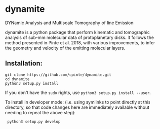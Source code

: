 # dynamite

DYNamic Analysis and MultIscale Tomography of line Emission

dynamite is a python package that perform kinematic and tomographic analysis of sub-mm molecular data of protoplanetary disks. 
It follows the method presented in Pinte et al. 2018, with various improvements, to infer the geometry and velocity of the emitting molecular layers.


## Installation:

```
git clone https://github.com/cpinte/dynamite.git
cd dynamite
python3 setup.py install
```

If you don't have the `sudo` rights, use `python3 setup.py install --user`.

To install in developer mode: (i.e. using symlinks to point directly
at this directory, so that code changes here are immediately available
without needing to repeat the above step):

```
 python3 setup.py develop
```
